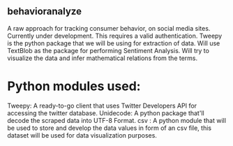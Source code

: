 ## behavioranalyze
A raw approach for tracking consumer behavior, on social media sites. Currently under development.
This requires a valid authentication. Tweepy is the python package that we will be using  for extraction of data.
Will use TextBlob as the package for performing Sentiment Analysis.
Will try to visualize the data and infer mathematical relations from the terms.
# Python modules used:
Tweepy: A ready-to-go client that uses Twitter Developers API for accessing the twitter database.
Unidecode: A python package that'll decode the scraped data into UTF-8 Format.
csv : A python module that will be used to store and develop the data values in form of an csv file, this dataset will be used for data visualization purposes.
